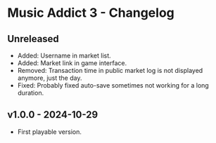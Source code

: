 # Music Addict 3 - Changelog




## Unreleased

- Added: Username in market list.
- Added: Market link in game interface.
- Removed: Transaction time in public market log is not displayed anymore, just the day.
- Fixed: Probably fixed auto-save sometimes not working for a long duration.




## v1.0.0 - 2024-10-29

- First playable version.
